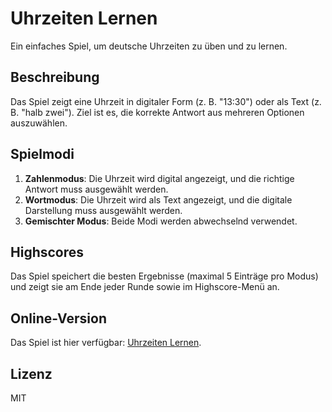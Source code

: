 # Uhrzeiten Lernen

Ein einfaches Spiel, um deutsche Uhrzeiten zu üben und zu lernen.

## Beschreibung

Das Spiel zeigt eine Uhrzeit in digitaler Form (z. B. "13:30") oder als Text (z. B. "halb zwei"). Ziel ist es, die korrekte Antwort aus mehreren Optionen auszuwählen.

## Spielmodi

1. **Zahlenmodus**: Die Uhrzeit wird digital angezeigt, und die richtige Antwort muss ausgewählt werden.
2. **Wortmodus**: Die Uhrzeit wird als Text angezeigt, und die digitale Darstellung muss ausgewählt werden.
3. **Gemischter Modus**: Beide Modi werden abwechselnd verwendet.

## Highscores

Das Spiel speichert die besten Ergebnisse (maximal 5 Einträge pro Modus) und zeigt sie am Ende jeder Runde sowie im Highscore-Menü an.

## Online-Version

Das Spiel ist hier verfügbar: [Uhrzeiten Lernen](https://ttor.github.io/uhrzeiten-lernen/).

## Lizenz

MIT
